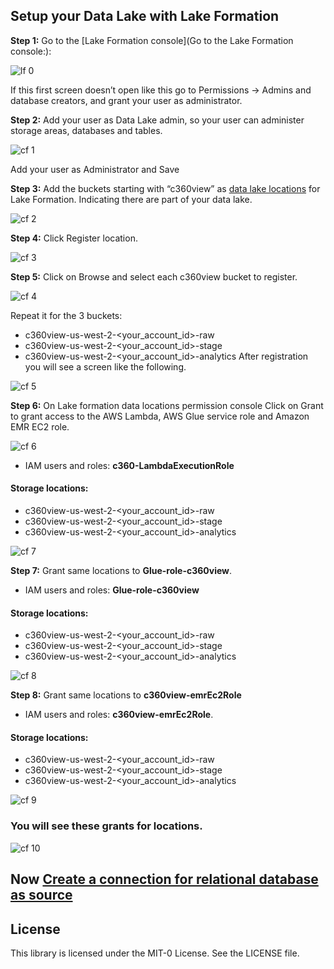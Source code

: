 ## Setup your Data Lake with Lake Formation


**Step 1:** Go to the [Lake Formation console](Go to the Lake Formation console:):

![lf 0](pic-lf00.png)


If this first screen doesn’t open like this go to Permissions -> Admins and database creators, and grant your user as administrator.


**Step 2:** Add your user as Data Lake admin, so your user can administer storage areas, databases and tables.

![cf 1](pic-lf01.png)

Add your user as Administrator and Save


**Step 3:** Add the buckets starting with “c360view” as [data lake locations](https://us-west-2.console.aws.amazon.com/lakeformation/home?region=us-west-2#register-list) for Lake Formation. Indicating there are part of your data lake.

![cf 2](pic-lf02.png)

**Step 4:** Click Register location.

![cf 3](pic-lf03.png)


**Step 5:** Click on Browse and select each c360view bucket to register.

![cf 4](pic-lf04.png)

Repeat it for the 3 buckets:
*	c360view-us-west-2-<your_account_id>-raw
*	c360view-us-west-2-<your_account_id>-stage
*	c360view-us-west-2-<your_account_id>-analytics
After registration you will see a screen like the following.

![cf 5](pic-lf05.png)


**Step 6:** On Lake formation data locations permission console Click on Grant to grant access to the AWS Lambda, AWS Glue service role and Amazon EMR EC2 role.

![cf 6](pic-lf06.png)

*	IAM users and roles: **c360-LambdaExecutionRole**
#### Storage locations:
  *	c360view-us-west-2-<your_account_id>-raw
  *	c360view-us-west-2-<your_account_id>-stage
  *	c360view-us-west-2-<your_account_id>-analytics

![cf 7](pic-lf07.png)

**Step 7:** Grant same locations to **Glue-role-c360view**.
*	IAM users and roles: **Glue-role-c360view**
#### Storage locations:
  *	c360view-us-west-2-<your_account_id>-raw
  *	c360view-us-west-2-<your_account_id>-stage
  *	c360view-us-west-2-<your_account_id>-analytics

![cf 8](pic-lf08.png)

**Step 8:** Grant same locations to **c360view-emrEc2Role**
*	IAM users and roles: **c360view-emrEc2Role**.
#### Storage locations:
*	c360view-us-west-2-<your_account_id>-raw
*	c360view-us-west-2-<your_account_id>-stage
*	c360view-us-west-2-<your_account_id>-analytics

![cf 9](pic-lf09.png)


### You will see these grants for locations.


![cf 10](pic-lf10.png)

## Now [Create a connection for relational database as source](../blueprint/README.md)


## License

This library is licensed under the MIT-0 License. See the LICENSE file.
